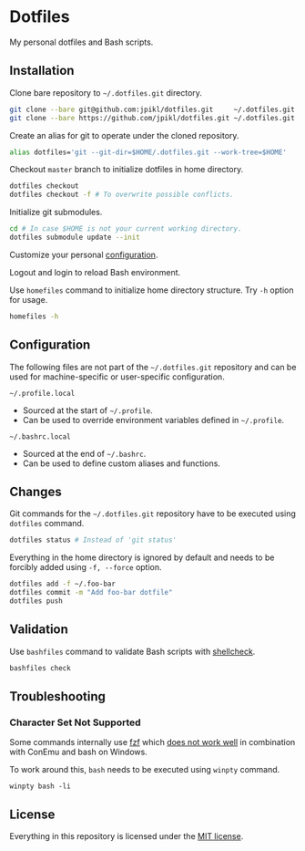 # Dotfiles

My personal dotfiles and Bash scripts.

## Installation

Clone bare repository to `~/.dotfiles.git` directory.

```bash
git clone --bare git@github.com:jpikl/dotfiles.git     ~/.dotfiles.git # SSH
git clone --bare https://github.com/jpikl/dotfiles.git ~/.dotfiles.git # HTTPS
```

Create an alias for git to operate under the cloned repository.

```bash
alias dotfiles='git --git-dir=$HOME/.dotfiles.git --work-tree=$HOME'
```

Checkout `master` branch to initialize dotfiles in home directory.

```bash
dotfiles checkout
dotfiles checkout -f # To overwrite possible conflicts.
```

Initialize git submodules.

```bash
cd # In case $HOME is not your current working directory.
dotfiles submodule update --init
```

Customize your personal [configuration](#configuration).

Logout and login to reload Bash environment.

Use `homefiles` command to initialize home directory structure.
Try `-h` option for usage.

```bash
homefiles -h
```

## Configuration

The following files are not part of the `~/.dotfiles.git` repository and
can be used for machine-specific or user-specific configuration.

`~/.profile.local`

- Sourced at the start of `~/.profile`.
- Can be used to override environment variables defined in `~/.profile`.

`~/.bashrc.local`

- Sourced at the end of `~/.bashrc`.
- Can be used to define custom aliases and functions.

## Changes

Git commands for the `~/.dotfiles.git` repository have to be executed
using `dotfiles` command.

```bash
dotfiles status # Instead of 'git status'
```

Everything in the home directory is ignored by default and
needs to be  forcibly added using `-f, --force` option.

```bash
dotfiles add -f ~/.foo-bar
dotfiles commit -m "Add foo-bar dotfile"
dotfiles push
```

## Validation

Use `bashfiles` command to validate Bash scripts with [shellcheck](https://shellcheck.net).

```bash
bashfiles check
```

## Troubleshooting

### Character Set Not Supported

Some commands internally use [fzf](https://github.com/junegunn/fzf) which
[does not work well](https://github.com/junegunn/fzf/issues/963) in combination
with ConEmu and bash on Windows.

To work around this, `bash` needs to be executed using `winpty` command.

`winpty bash -li`

## License

Everything in this repository is licensed under the [MIT license](LICENSE.md).
